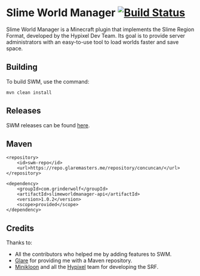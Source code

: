 # Slime World Manager [![Build Status](https://travis-ci.com/Grinderwolf/Slime-World-Manager.svg?branch=master)](https://travis-ci.com/Grinderwolf/Slime-World-Manager)
Slime World Manager is a Minecraft plugin that implements the Slime Region Format, developed by the Hypixel Dev Team. Its goal is to provide server administrators with an easy-to-use tool to load worlds faster and save space.

## Building

To build SWM, use the command:

```
mvn clean install
```

## Releases

SWM releases can be found [here](https://www.spigotmc.org/resources/slimeworldmanager.69974/history).

## Maven
```
<repository>
    <id>swm-repo</id>
    <url>https://repo.glaremasters.me/repository/concuncan/</url>
</repository>
```
```
<dependency>
    <groupId>com.grinderwolf</groupId>
    <artifactId>slimeworldmanager-api</artifactId>
    <version>1.0.2</version>
    <scope>provided</scope>
</dependency>
```

## Credits

Thanks to:
 * All the contributors who helped me by adding features to SWM.
 * [Glare](https://glaremasters.me) for providing me with a Maven repository.
 * [Minikloon](https://twitter.com/Minikloon) and all the [Hypixel](https://twitter.com/HypixelNetwork) team for developing the SRF.
